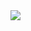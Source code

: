 <img align="center" src="https://github-readme-stats.vercel.app/api?username=jonadem&count_private=true&show_icons=true&theme=radical&custom_title=Jona's%20Stats" />

<!--
**jonadem/jonadem** is a ✨ _special_ ✨ repository because its `README.md` (this file) appears on your GitHub profile.

Here are some ideas to get you started:

- 🔭 I’m currently working on ...
- 🌱 I’m currently learning ...
- 👯 I’m looking to collaborate on ...
- 🤔 I’m looking for help with ...
- 💬 Ask me about ...
- 📫 How to reach me: ...
- 😄 Pronouns: ...
- ⚡ Fun fact: ...
-->
